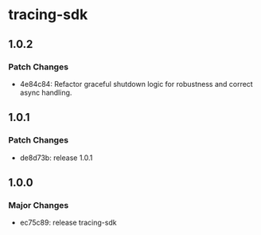 # tracing-sdk

## 1.0.2

### Patch Changes

- 4e84c84: Refactor graceful shutdown logic for robustness and correct async handling.

## 1.0.1

### Patch Changes

- de8d73b: release 1.0.1

## 1.0.0

### Major Changes

- ec75c89: release tracing-sdk
